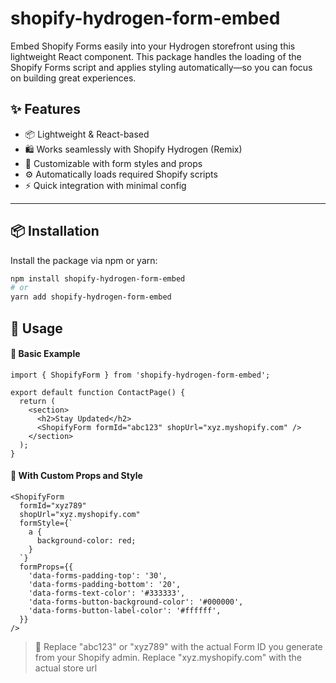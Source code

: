 # shopify-hydrogen-form-embed

Embed Shopify Forms easily into your Hydrogen storefront using this lightweight React component. This package handles the loading of the Shopify Forms script and applies styling automatically—so you can focus on building great experiences.

## ✨ Features

- 📦 Lightweight & React-based
- 🛍️ Works seamlessly with Shopify Hydrogen (Remix)
- 🎨 Customizable with form styles and props
- ⚙️ Automatically loads required Shopify scripts
- ⚡ Quick integration with minimal config

---

## 📦 Installation

Install the package via npm or yarn:

```bash
npm install shopify-hydrogen-form-embed
# or
yarn add shopify-hydrogen-form-embed
```

## 🚀 Usage

#### 🧁 Basic Example

```tsx
import { ShopifyForm } from 'shopify-hydrogen-form-embed';

export default function ContactPage() {
  return (
    <section>
      <h2>Stay Updated</h2>
      <ShopifyForm formId="abc123" shopUrl="xyz.myshopify.com" />
    </section>
  );
}
```

#### 🎨 With Custom Props and Style

```tsx
<ShopifyForm
  formId="xyz789"
  shopUrl="xyz.myshopify.com"
  formStyle={`
    a {
      background-color: red;
    }
  `}
  formProps={{
    'data-forms-padding-top': '30',
    'data-forms-padding-bottom': '20',
    'data-forms-text-color': '#333333',
    'data-forms-button-background-color': '#000000',
    'data-forms-button-label-color': '#ffffff',
  }}
/>
```

> 📝 Replace "abc123" or "xyz789" with the actual Form ID you generate from your Shopify admin.
> Replace "xyz.myshopify.com" with the actual store url

